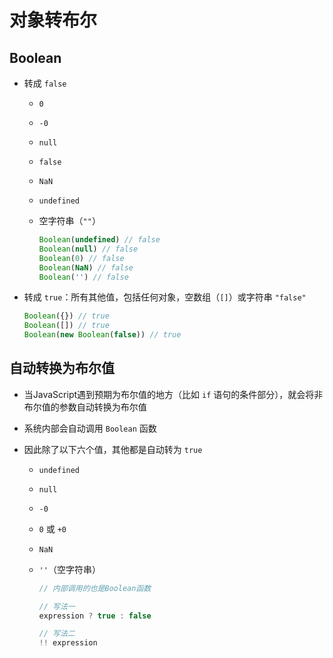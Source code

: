 # 对象转布尔

## Boolean

+ 转成 `false`

  + `0`

  + `-0`

  + `null`

  + `false`

  + `NaN`

  + `undefined`

  + 空字符串（`""`）

    ```js
    Boolean(undefined) // false
    Boolean(null) // false
    Boolean(0) // false
    Boolean(NaN) // false
    Boolean('') // false
    ```

+ 转成 `true`：所有其他值，包括任何对象，空数组（`[]`）或字符串 `"false"`

    ```js
    Boolean({}) // true
    Boolean([]) // true
    Boolean(new Boolean(false)) // true
    ```

## 自动转换为布尔值

+ 当JavaScript遇到预期为布尔值的地方（比如 `if` 语句的条件部分），就会将非布尔值的参数自动转换为布尔值

+ 系统内部会自动调用 `Boolean` 函数

+ 因此除了以下六个值，其他都是自动转为 `true`

  + `undefined`

  + `null`

  + `-0`

  + `0` 或 `+0`

  + `NaN`

  + `''`（空字符串）

    ```js
    // 内部调用的也是Boolean函数

    // 写法一
    expression ? true : false

    // 写法二
    !! expression
    ```
